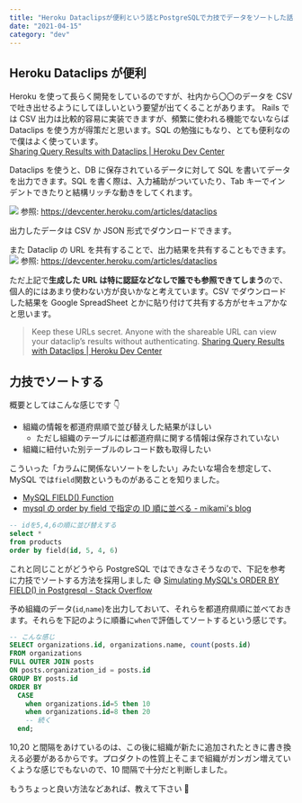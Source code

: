 ```yaml
---
title: "Heroku Dataclipsが便利という話とPostgreSQLで力技でデータをソートした話"
date: "2021-04-15"
category: "dev"
---
```


## Heroku Dataclips が便利

Heroku を使って長らく開発をしているのですが、社内から〇〇のデータを CSV で吐き出せるようにしてほしいという要望が出てくることがあります。
Rails では CSV 出力は比較的容易に実装できますが、頻繁に使われる機能でないならば Dataclips を使う方が得策だと思います。SQL の勉強にもなり、とても便利なので僕はよく使っています。  
[Sharing Query Results with Dataclips | Heroku Dev Center](https://devcenter.heroku.com/articles/dataclips)

Dataclips を使うと、DB に保存されているデータに対して SQL を書いてデータを出力できます。SQL を書く際は、入力補助がついていたり、Tab キーでインデントできたりと結構リッチな動きをしてくれます。

![](https://devcenter1.assets.heroku.com/article-images/1589213475-autocomplete.png)
参照: https://devcenter.heroku.com/articles/dataclips

出力したデータは CSV か JSON 形式でダウンロードできます。

また Dataclip の URL を共有することで、出力結果を共有することもできます。
![](https://devcenter3.assets.heroku.com/article-images/1596470518-share-link.png)
参照: https://devcenter.heroku.com/articles/dataclips

ただ上記で**生成した URL は特に認証などなしで誰でも参照できてしまう**ので、個人的にはあまり使わない方が良いかなと考えています。CSV でダウンロードした結果を Google SpreadSheet とかに貼り付けて共有する方がセキュアかなと思います。

> Keep these URLs secret. Anyone with the shareable URL can view your dataclip’s results without authenticating.
> [Sharing Query Results with Dataclips | Heroku Dev Center](https://devcenter.heroku.com/articles/dataclips)

## 力技でソートする

概要としてはこんな感じです 👇

- 組織の情報を都道府県順で並び替えした結果がほしい
  - ただし組織のテーブルには都道府県に関する情報は保存されていない
- 組織に紐付いた別テーブルのレコード数も取得したい

こういった「カラムに関係ないソートをしたい」みたいな場合を想定して、MySQL では`field`関数というものがあることを知りました。

- [MySQL FIELD() Function](https://www.w3schools.com/sql/func_mysql_field.asp)
- [mysql の order by field で指定の ID 順に並べる - mikami's blog](https://mikamisan.hatenablog.com/entry/2017/03/22/230615)

```sql
-- idを5,4,6の順に並び替えする
select *
from products
order by field(id, 5, 4, 6)
```

これと同じことがどうやら PostgreSQL ではできなさそうなので、下記を参考に力技でソートする方法を採用しました 😅
[Simulating MySQL's ORDER BY FIELD() in Postgresql - Stack Overflow](https://stackoverflow.com/questions/1309624/simulating-mysqls-order-by-field-in-postgresql)

予め組織のデータ(`id`,`name`)を出力しておいて、それらを都道府県順に並べておきます。それらを下記のように順番に`when`で評価してソートするという感じです。

```sql
-- こんな感じ
SELECT organizations.id, organizations.name, count(posts.id)
FROM organizations
FULL OUTER JOIN posts
ON posts.organization_id = posts.id
GROUP BY posts.id
ORDER BY
  CASE
    when organizations.id=5 then 10
    when organizations.id=8 then 20
    -- 続く
  end;
```

10,20 と間隔をあけているのは、この後に組織が新たに追加されたときに書き換える必要があるからです。プロダクトの性質上そこまで組織がガンガン増えていくような感じでもないので、10 間隔で十分だと判断しました。

もうちょっと良い方法などあれば、教えて下さい 🙏
